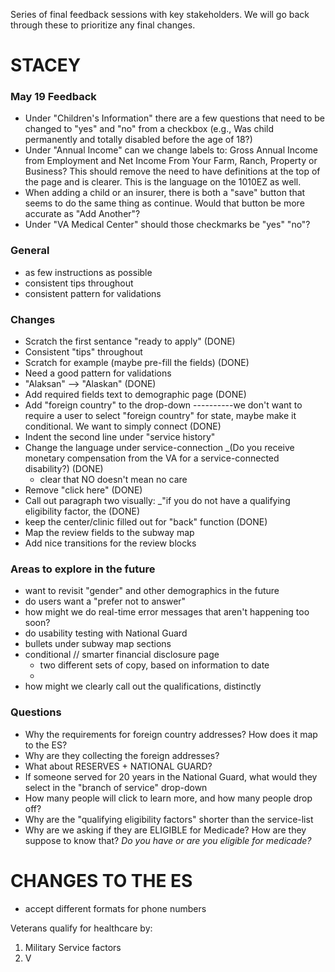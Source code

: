 Series of final feedback sessions with key stakeholders. We will go back through these to prioritize any final changes. 

# STACEY 

### May 19 Feedback
+ Under "Children's Information" there are a few questions that need to be changed to "yes" and "no" from a checkbox (e.g., Was child permanently and totally disabled before the age of 18?)
+ Under "Annual Income" can we change labels to: Gross Annual Income from Employment and Net Income From Your Farm, Ranch, Property or Business? This should remove the need to have definitions at the top of the page and is clearer. This is the language on the 1010EZ as well.
+ When adding a child or an insurer, there is both a "save" button that seems to do the same thing as continue. Would that button be more accurate as "Add Another"?
+ Under "VA Medical Center" should those checkmarks be "yes" "no"?

### General
+ as few instructions as possible
+ consistent tips throughout
+ consistent pattern for validations 

### Changes  
+ Scratch the first sentance "ready to apply" (DONE)
+ Consistent "tips" throughout 
+ Scratch for example (maybe pre-fill the fields) (DONE)
+ Need a good pattern for validations 
+ "Alaksan" --> "Alaskan" (DONE)
+ Add required fields text to demographic page (DONE)
+ Add "foreign country" to the drop-down ----------we don't want to require a user to select "foreign country" for state, maybe make it conditional. We want to simply connect (DONE)
+ Indent the second line under "service history" 
+ Change the language under service-connection _(Do you receive monetary compensation from the VA for a service-connected disability?) (DONE)
    + clear that NO doesn't mean no care 
+ Remove "click here" (DONE)
+ Call out paragraph two visually: _"if you do not have a qualifying eligibility factor, the (DONE)
+ keep the center/clinic filled out for "back" function (DONE)
+ Map the review fields to the subway map
+ Add nice transitions for the review blocks 

### Areas to explore in the future 
+ want to revisit "gender" and other demographics in the future
+ do users want a "prefer not to answer" 
+ how might we do real-time error messages that aren't happening too soon? 
+ do usability testing with National Guard 
+ bullets under subway map sections 
+ conditional // smarter financial disclosure page
    +  two different sets of copy, based on information to date
    + 
+ how might we clearly call out the qualifications, distinctly

### Questions
+ Why the requirements for foreign country addresses? How does it map to the ES?
+ Why are they collecting the foreign addresses? 
+ What about RESERVES + NATIONAL GUARD? 
+ If someone served for 20 years in the National Guard, what would they select in the "branch of service" drop-down 
+ How many people will click to learn more, and how many people drop off? 
+ Why are the "qualifying eligibility factors" shorter than the service-list 
+ Why are we asking if they are ELIGIBLE for Medicade? How are they suppose to know that? _Do you have or are you eligible for medicade?_

# CHANGES TO THE ES
+ accept different formats for phone numbers 




Veterans qualify for healthcare by:
1. Military Service factors 
2. V
